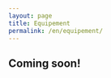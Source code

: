 ```yaml
---
layout: page
title: Equipement
permalink: /en/equipement/
---
```


## Coming soon!

<div class="clear">&nbsp;</div>
